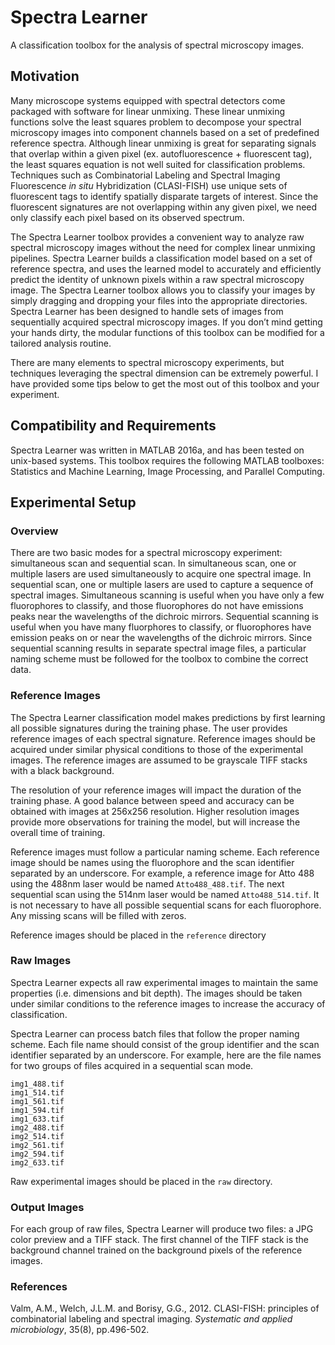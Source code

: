 # Spectra Learner
A classification toolbox for the analysis of spectral microscopy images.

## Motivation
Many microscope systems equipped with spectral detectors come packaged with software for linear unmixing. These linear unmixing functions solve the least squares problem to decompose your spectral microscopy images into component channels based on a set of predefined reference spectra. Although linear unmixing is great for separating signals that overlap within a given pixel (ex. autofluorescence + fluorescent tag), the least squares equation is not well suited for classification problems. Techniques such as Combinatorial Labeling and Spectral Imaging Fluorescence *in situ* Hybridization (CLASI-FISH) use unique sets of fluorescent tags to identify spatially disparate targets of interest. Since the fluorescent signatures are not overlapping within any given pixel, we need only classify each pixel based on its observed spectrum.

The Spectra Learner toolbox provides a convenient way to analyze raw spectral microscopy images without the need for complex linear unmixing pipelines. Spectra Learner builds a classification model based on a set of reference spectra, and uses the learned model to accurately and efficiently predict the identity of unknown pixels within a raw spectral microscopy image. The Spectra Learner toolbox allows you to classify your images by simply dragging and dropping your files into the appropriate directories. Spectra Learner has been designed to handle sets of images from sequentially acquired spectral microscopy images. If you don’t mind getting your hands dirty, the modular functions of this toolbox can be modified for a tailored analysis routine.

There are many elements to spectral microscopy experiments, but techniques leveraging the spectral dimension can be extremely powerful. I have provided some tips below to get the most out of this toolbox and your experiment.

## Compatibility and Requirements
Spectra Learner was written in MATLAB 2016a, and has been tested on unix-based systems. This toolbox requires the following MATLAB toolboxes: Statistics and Machine Learning, Image Processing, and Parallel Computing.

## Experimental Setup
### Overview
There are two basic modes for a spectral microscopy experiment: simultaneous scan and sequential scan. In simultaneous scan, one or multiple lasers are used simultaneously to acquire one spectral image. In sequential scan, one or multiple lasers are used to capture a sequence of spectral images. Simultaneous scanning is useful when you have only a few fluorophores to classify, and those fluorophores do not have emissions peaks near the wavelengths of the dichroic mirrors. Sequential scanning is useful when you have many fluorphores to classify, or fluorophores have emission peaks on or near the wavelengths of the dichroic mirrors. Since sequential scanning results in separate spectral image files, a particular naming scheme must be followed for the toolbox to combine the correct data.

### Reference Images
The Spectra Learner classification model makes predictions by first learning all possible signatures during the training phase. The user provides reference images of each spectral signature. Reference images should be acquired under similar physical conditions to those of the experimental images. The reference images are assumed to be grayscale TIFF stacks with a black background.

The resolution of your reference images will impact the duration of the training phase. A good balance between speed and accuracy can be obtained with images at 256x256 resolution. Higher resolution images provide more observations for training the model, but will increase the overall time of training.

Reference images must follow a particular naming scheme. Each reference image should be names using the fluorophore and the scan identifier separated by an underscore. For example, a reference image for Atto 488 using the 488nm laser would be named `Atto488_488.tif`. The next sequential scan using the 514nm laser would be named `Atto488_514.tif`. It is not necessary to have all possible sequential scans for each fluorophore. Any missing scans will be filled with zeros.

Reference images should be placed in the `reference` directory

### Raw Images
Spectra Learner expects all raw experimental images to maintain the same properties (i.e. dimensions and bit depth). The images should be taken under similar conditions to the reference images to increase the accuracy of classification.

Spectra Learner can process batch files that follow the proper naming scheme. Each file name should consist of the group identifier and the scan identifier separated by an underscore. For example, here are the file names for two groups of files acquired in a sequential scan mode.

```
img1_488.tif
img1_514.tif
img1_561.tif
img1_594.tif
img1_633.tif
img2_488.tif
img2_514.tif
img2_561.tif
img2_594.tif
img2_633.tif
```

Raw experimental images should be placed in the `raw` directory.

### Output Images

For each group of raw files, Spectra Learner will produce two files: a JPG color preview and a TIFF stack. The first channel of the TIFF stack is the background channel trained on the background pixels of the reference images.

### References
Valm, A.M., Welch, J.L.M. and Borisy, G.G., 2012. CLASI-FISH: principles of combinatorial labeling and spectral imaging. *Systematic and applied microbiology*, 35(8), pp.496-502.
